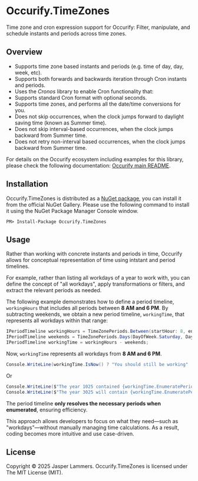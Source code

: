 # Occurify.TimeZones

Time zone and cron expression support for Occurify: Filter, manipulate, and schedule instants and periods across time zones.

## Overview

- Supports time zone based instants and periods (e.g. time of day, day, week, etc).
- Supports both forwards and backwards iteration through Cron instants and periods.
- Uses the *Cronos* library to enable Cron functionality that:
- Supports standard Cron format with optional seconds.
- Supports time zones, and performs all the date/time conversions for you.
- Does not skip occurrences, when the clock jumps forward to daylight saving time (known as Summer time).
- Does not skip interval-based occurrences, when the clock jumps backward from Summer time.
- Does not retry non-interval based occurrences, when the clock jumps backward from Summer time.

For details on the Occurify ecosystem including examples for this library, please check the following documentation: [Occurify main README](https://github.com/Occurify/Occurify).

## Installation

Occurify.TimeZones is distributed as a [NuGet package](https://www.nuget.org/packages/Occurify.TimeZones), you can install it from the official NuGet Gallery. Please use the following command to install it using the NuGet Package Manager Console window.
```
PM> Install-Package Occurify.TimeZones
```

## Usage

Rather than working with concrete instants and periods in time, Occurify allows for conceptual representation of time using intstant and period timelines.

For example, rather than listing all workdays of a year to work with, you can define the concept of "all workdays", apply transformations or filters, and extract the relevant periods as needed.

The following example demonstrates how to define a period timeline, `workingHours` that includes all periods between **8 AM and 6 PM**. By subtracting weekends, we obtain a new period timeline, `workingTime`, that represents all workdays within that range:
```cs
IPeriodTimeline workingHours = TimeZonePeriods.Between(startHour: 8, endHour: 18);
IPeriodTimeline weekends = TimeZonePeriods.Days(DayOfWeek.Saturday, DayOfWeek.Sunday);
IPeriodTimeline workingTime = workingHours - weekends;
```
Now, `workingTime` represents all workdays from **8 AM and 6 PM**.

```cs
Console.WriteLine(workingTime.IsNow() ? "You should still be working" : "You can go home!");
```
Or
```cs
Console.WriteLine($"The year 1025 contained {workingTime.EnumeratePeriod(TimeZonePeriods.Year(1025)).Count()} workdays.");
Console.WriteLine($"The year 3025 will contain {workingTime.EnumeratePeriod(TimeZonePeriods.Year(3025)).Count()} workdays.");
```
The period timeline **only resolves the necessary periods when enumerated**, ensuring efficiency.

This approach allows developers to focus on what they need—such as "workdays"—without manually managing time calculations. As a result, coding becomes more intuitive and use case-driven.

## License

Copyright © 2025 Jasper Lammers. Occurify.TimeZones is licensed under The MIT License (MIT).